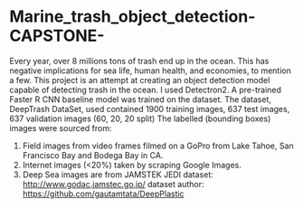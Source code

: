 # Marine_trash_object_detection-CAPSTONE-
Every year, over 8 millions tons of trash end up in the ocean. This has negative implications for sea life, human health, and economies, to mention a few.
This project is an attempt at creating an object detection model capable of detecting trash in the ocean.
I used Detectron2. A pre-trained Faster R CNN baseline model was trained on the dataset.
The dataset, DeepTrash DataSet, used contained 1900 training images, 637 test images, 637 validation images (60, 20, 20 split)
The labelled (bounding boxes) images were sourced from:
1. Field images from video frames filmed on a GoPro from Lake Tahoe, San Francisco Bay and Bodega Bay in CA.
2. Internet images (<20%) taken by scraping Google Images.
3. Deep Sea images are from JAMSTEK JEDI dataset: http://www.godac.jamstec.go.jp/
dataset author: https://github.com/gautamtata/DeepPlastic
